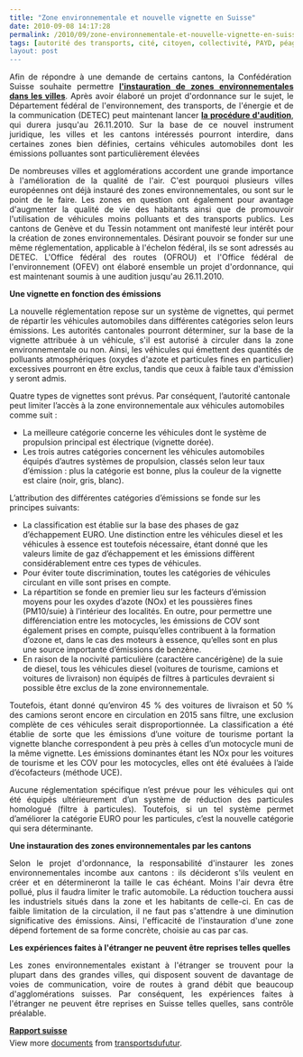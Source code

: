 ```yaml
---
title: "Zone environnementale et nouvelle vignette en Suisse"
date: 2010-09-08 14:17:28
permalink: /2010/09/zone-environnementale-et-nouvelle-vignette-en-suisse.html
tags: [autorité des transports, cité, citoyen, collectivité, PAYD, péage urbain, qualité de l'air, roadpricing, surveillance]
layout: post
---
```


<p style="text-align: justify">Afin de répondre à une demande de certains cantons,  la Confédération  Suisse souhaite permettre <a href="http://www.astra.admin.ch/00638/index.html?lang=fr&msg-id=34841" target="_blank"><strong>l'instauration de zones  environnementales dans les villes</strong></a>. Après avoir élaboré un projet  d'ordonnance sur le sujet, le Département fédéral de l'environnement,  des transports, de l'énergie et de la communication (DETEC) peut  maintenant lancer <a href="http://www.admin.ch/ch/f/gg/pc/pendent.html#DETEC" target="_blank"><strong>la procédure d'audition</strong></a>, qui durera jusqu'au  26.11.2010. Sur la base de ce nouvel instrument juridique, les villes et  les cantons intéressés pourront interdire, dans certaines zones bien  définies, certains véhicules automobiles dont les émissions polluantes  sont particulièrement élevées</p> <div id="xmlWrapper"> <p style="text-align: justify">De nombreuses  villes et agglomérations accordent une grande importance à  l'amélioration de la qualité de l'air. C'est pourquoi plusieurs villes  européennes ont déjà instauré des zones environnementales, ou sont sur  le point de le faire. Les zones en question ont également pour avantage  d'augmenter la qualité de vie des habitants ainsi que de promouvoir  l'utilisation de véhicules moins polluants et des transports publics.  Les cantons de Genève et du Tessin notamment ont manifesté leur intérêt  pour la création de zones environnementales. Désirant pouvoir se fonder  sur une même réglementation, applicable à l'échelon fédéral, ils se sont  adressés au DETEC. L'Office fédéral des routes (OFROU) et l'Office  fédéral de l'environnement (OFEV) ont élaboré ensemble un projet  d'ordonnance, qui est maintenant soumis à une audition jusqu'au  26.11.2010. </p> <p style="text-align: justify"> </p></div>  <!--more-->  <strong>Une vignette en fonction des émissions</strong> <p style="text-align: justify">La nouvelle réglementation repose sur un système de vignettes, qui  permet de répartir les véhicules automobiles dans différentes catégories  selon leurs émissions. Les autorités cantonales pourront déterminer,  sur la base de la vignette attribuée à un véhicule, s'il est autorisé à  circuler dans la zone environnementale ou non. Ainsi, les véhicules qui  émettent des quantités de polluants atmosphériques (oxydes d'azote et  particules fines en particulier) excessives pourront en être exclus,  tandis que ceux à faible taux d'émission y seront admis. </p> <p>Quatre types de vignettes sont prévus. Par conséquent, l’autorité cantonale peut limiter l’accès à la zone environnementale aux véhicules automobiles comme suit :</p> <ul> <li>La meilleure catégorie concerne les véhicules dont le système de propulsion principal est électrique (vignette dorée).</li> <li>Les trois autres catégories concernent les véhicules automobiles équipés d’autres systèmes de propulsion, classés selon leur taux d’émission : plus la catégorie est bonne, plus la couleur de la vignette est claire (noir, gris, blanc). </li> </ul> <p>L’attribution des différentes catégories d’émissions se fonde sur les principes suivants:</p> <ul> <li>La classification est établie sur la base des phases de gaz d’échappement EURO. Une distinction entre les véhicules diesel et les véhicules à essence est toutefois nécessaire, étant donné que les valeurs limite de gaz d’échappement et les émissions diffèrent considérablement entre ces types de véhicules.</li> <li>Pour éviter toute discrimination, toutes les catégories de véhicules circulant en ville sont prises en compte.</li> <li>La répartition se fonde en premier lieu sur les facteurs d’émission moyens pour les oxydes d’azote (NOx) et les poussières fines (PM10/suie) à l’intérieur des localités. En outre, pour permettre une différenciation entre les motocycles, les émissions de COV sont également prises en compte, puisqu’elles contribuent à la formation d’ozone et, dans le cas des moteurs à essence, qu’elles sont en plus une source importante d’émissions de benzène.</li> <li>En raison de la nocivité particulière (caractère cancérigène) de la suie de diesel, tous les véhicules diesel (voitures de tourisme, camions et voitures de livraison) non équipés de filtres à particules devraient si possible être exclus de la zone environnementale. </li> </ul> <p style="text-align: justify">Toutefois, étant donné qu’environ 45 % des voitures de livraison et 50 % des camions seront encore en circulation en 2015 sans filtre, une exclusion complète de ces véhicules serait disproportionnée. La classification a été établie de sorte que les émissions d’une voiture de tourisme portant la vignette blanche correspondent à peu près à celles d’un motocycle muni de la même vignette. Les émissions dominantes étant les NOx pour les voitures de tourisme et les COV pour les motocycles, elles ont été évaluées à l’aide d’écofacteurs (méthode UCE).</p> <p style="text-align: justify">Aucune réglementation spécifique n’est prévue pour les véhicules qui ont été équipés ultérieurement d’un système de réduction des particules homologué (filtre à particules). Toutefois, si un tel système permet d’améliorer la catégorie EURO pour les particules, c’est la nouvelle catégorie qui sera déterminante.</p> <p style="text-align: justify"><strong>Une instauration des zones environnementales par les cantons</strong></p> <p style="text-align: justify">Selon le projet d'ordonnance, la responsabilité d'instaurer les zones  environnementales incombe aux cantons : ils décideront s'ils veulent en  créer et en détermineront la taille le cas échéant. Moins l'air devra  être pollué, plus il faudra limiter le trafic automobile. La réduction  touchera aussi les industriels situés dans la zone et les habitants de  celle-ci. En cas de faible limitation de la circulation, il ne faut pas  s'attendre à une diminution significative des émissions. Ainsi,  l'efficacité de l'instauration d'une zone dépend fortement de sa forme  concrète, choisie au cas par cas.  </p> <p style="text-align: justify"><strong>Les expériences faites à l'étranger ne peuvent être reprises telles quelles</strong></p> <p style="text-align: justify">Les zones environnementales existant à l'étranger se trouvent pour la  plupart dans des grandes villes, qui disposent souvent de davantage de  voies de communication, voire de routes à grand débit que beaucoup  d'agglomérations suisses. Par conséquent, les expériences faites à  l'étranger ne peuvent être reprises en Suisse telles quelles, sans  contrôle préalable.</p>  <div id="__ss_5154473" style="width: 477px"><strong style="margin: 12px 0 4px"><a href="http://www.slideshare.net/transportsdufutur/rapport-suisse" title="Rapport suisse">Rapport suisse</a></strong>        <div style="padding: 5px 0 12px">View more <a href="http://www.slideshare.net/">documents</a> from <a href="http://www.slideshare.net/transportsdufutur">transportsdufutur</a>.</div> </div>

